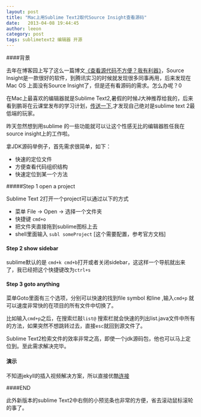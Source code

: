 ```yaml
---
layout: post
title: "Mac上用Sublime Text2取代Source Insight查看源码"
date:   2013-04-08 19:44:45
author: leeon
category: post
tags: sublimetext2 编辑器 开源
---
```

####背景

去年在博客园上写了这么一篇博文[《查看源代码不方便？我有利器》](http://www.cnblogs.com/octobershiner/archive/2012/03/16/2400805.html)，Source Insight是一款很好的软件，到腾讯实习的时候就发现很多同事再用，后来发现在Mac OS 上面没有Source Insight了，但是还有看源码的需求。怎么办呢？0
<!-- break -->
在Mac上最喜欢的编辑器就是Sublime Text2,暑假的时候J大神推荐给我的，后来看到鹏哥在云课堂发布的学习计划，[传送一下](http://study.163.com/plan/taskDetail.htm?id=66802#/taskDetail),才发现自己绝对是sublime text 2最低端的玩家。

昨天忽然想到用sublime 的一些功能就可以让这个性感无比的编辑器胜任我在source insight上的工作啦。

拿JDK源码举例子，首先需求很简单，如下：

+ 快速的定位文件
+ 方便查看代码组织结构
+ 快速定位到某一个方法



#####Step 1 open a project

Sublime Text 2打开一个project可以通过以下的方式

+ 菜单 File -> Open -> 选择一个文件夹
+ 快捷键 `cmd+o`
+ 把文件夹直接拖到sublime图标上去
+ shell里面输入 `subl someProject` [这个需要配置，参考官方文档] 


#### Step 2 show sidebar

sublime默认的是 `cmd+k cmd+b`打开或者关闭sidebar，这这样一个导航就出来了，我已经把这个快捷键改为`ctrl+s`

#### Step 3 goto anything

菜单Goto里面有三个选项，分别可以快速的找到file symbol 和line ,输入`cmd+p` 就可以速度非常快的在项目的所有文件中切换了。

比如输入`cmd+p`之后，在搜索烂敲`list@` 搜索栏就会快速的列出list.java文件中所有的方法，如果突然不想跳转过去，直接`esc`就回到源文件了。

Sublime Text2检索文件的效率非常之高，即使一个jdk源码包，他也可以马上定位到。至此需求解决完毕。

#### 演示

不知道jekyll的插入视频解决方案，所以直接优酷[连接](http://v.youku.com/v_show/id_XNTM5OTExNjI0.html)

####END

此外新版本的sublime Text2中右侧的小预览条也非常的方便，省去滚动鼠标滚轮的事了。

